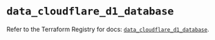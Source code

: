 # `data_cloudflare_d1_database`

Refer to the Terraform Registry for docs: [`data_cloudflare_d1_database`](https://registry.terraform.io/providers/cloudflare/cloudflare/5.7.1/docs/data-sources/d1_database).
